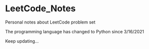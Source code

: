 # LeetCode_Notes
Personal notes about LeetCode problem set

The programming language has changed to Python since 3/16/2021

Keep updating...
